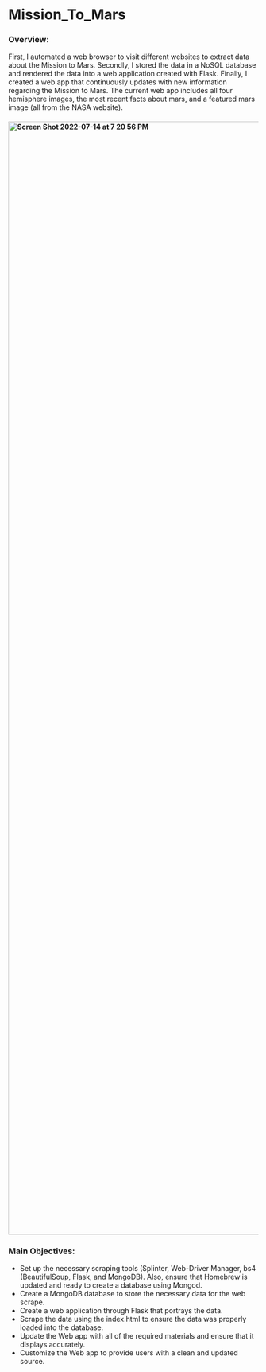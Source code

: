 # Mission_To_Mars
### Overview:
First, I automated a web browser to visit different websites to extract data about the Mission to Mars. Secondly, I stored the data in a NoSQL database and rendered the data into a web application created with Flask. Finally, I created a web app that continuously updates with new information regarding the Mission to Mars. The current web app includes all four hemisphere images, the most recent facts about mars, and a featured mars image (all from the NASA website). 
#### <img width="2238" alt="Screen Shot 2022-07-14 at 7 20 56 PM" src="https://user-images.githubusercontent.com/104043438/179128518-5890e684-2427-4d2c-a2ab-fc9aa744df9f.png">

### Main Objectives:
- Set up the necessary scraping tools (Splinter, Web-Driver Manager, bs4 (BeautifulSoup, Flask, and MongoDB). Also, ensure that Homebrew is updated and ready to create a database using Mongod. 
- Create a MongoDB database to store the necessary data for the web scrape. 
- Create a web application through Flask that portrays the data.
- Scrape the data using the index.html to ensure the data was properly loaded into the database.
- Update the Web app with all of the required materials and ensure that it displays accurately.
- Customize the Web app to provide users with a clean and updated source. 
